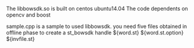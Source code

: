 The libbowsdk.so is built on centos ubuntu14.04 The code dependents on opencv and boost

sample.cpp is a sample to used libbowsdk.
you need five files obtained in offline phase to create a st_bowsdk handle
${word.st}
${word.st.option}
${invfile.st}
 
